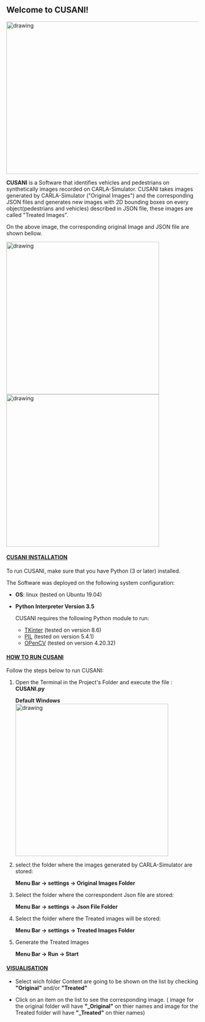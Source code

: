 ## Welcome to CUSANI!

<img src="https://gitlab.hs-ruhrwest.de/btrutcha/carla-projekt-2/-/raw/LZ/Code/Project/CarlaProTest/default_images.png" alt="drawing" width="800" height="400"/>

**CUSANI** is a Software that identifies vehicles and pedestrians on synthetically images recorded on 
CARLA-Simulator. CUSANI takes images generated by CARLA-Simulator ("Original Images") and the corresponding JSON files and generates new images with 2D bounding boxes on every object(pedestrians and vehicles) described in JSON file, these images are called "Treated Images".

On the above image, the corresponding original Image and JSON file are shown bellow.

<img src="https://gitlab.hs-ruhrwest.de/btrutcha/carla-projekt-2/-/raw/LZ/Code/Project/CarlaProTest/original_images.png" alt="drawing" width="400" />
<img src="https://gitlab.hs-ruhrwest.de/btrutcha/carla-projekt-2/-/raw/LZ/Code/Project/CarlaProTest/json_images.png" alt="drawing" width="400" />

#### <u>CUSANI INSTALLATION </u>

To run CUSANI, make sure that you have Python (3 or later) installed.

The Software was deployed on the following system configuration:

- **OS**: linux (tested on Ubuntu 19.04)
- **Python Interpreter Version 3.5**

    CUSANI requires the following Python module to run:


    - [TKinter](https://docs.python.org/3/library/tkinter.html) (tested on version 8.6)
    - [PIL](https://pypi.org/project/Pillow/) (tested on version 5.4.1)
    - [OPenCV](https://opencv.org/releases/) (tested on version 4.20.32)

#### <u> HOW TO RUN CUSANI </u>

Follow the steps below to run CUSANI:

1. Open the Terminal in the Project's Folder and execute the file  : **CUSANI.py**

    **Default Windows**
    <img src="https://gitlab.hs-ruhrwest.de/btrutcha/carla-projekt-2/-/raw/LZ/Code/Project/CarlaProTest/default_images.png" alt="drawing" width="400" />

2. select the folder where the images generated by CARLA-Simulator are stored:

    **Menu Bar -> settings -> Original Images Folder**

3. Select the folder where the correspondent Json file are stored:

    **Menu Bar -> settings -> Json File Folder**

4. Select the folder where the Treated images will be stored:

    **Menu Bar -> settings -> Treated Images Folder**

5. Generate the Treated Images

    **Menu Bar -> Run -> Start**


#### <u> VISUALISATION </u>

- Select wich folder Content are going to be shown on the list by checking **"Original"** and/or **"Treated"**

- Click on an item on the list to see the corresponding image. ( image for the original folder will have **"_Original"** on thier names and image for the Treated folder will have **"_Treated"** on thier names)
